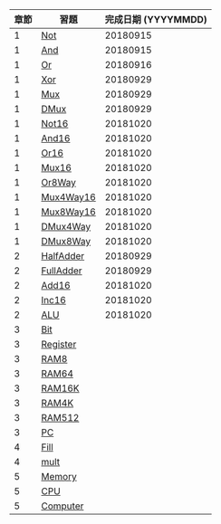 章節 | 習題                                   | 完成日期 (YYYYMMDD)
-----|----------------------------------------|---------------------
1    | [Not](01/Not.hdl)                      |20180915
1    | [And](01/And.hdl)                      |20180915
1    | [Or](01/Or.hdl)                        |20180916
1    | [Xor](01/Xor.hdl)                      |20180929
1    | [Mux](01/Mux.hdl)                      |20180929
1    | [DMux](01/DMux.hdl)                    |20180929
1    | [Not16](01/Not16.hdl)                  |20181020
1    | [And16](01/And16.hdl)                  |20181020
1    | [Or16](01/Or16.hdl)                    |20181020
1    | [Mux16](01/Mux16.hdl)                  |20181020
1    | [Or8Way](01/Or8Way.hdl)                |20181020
1    | [Mux4Way16](01/Mux4Way16.hdl)          |20181020
1    | [Mux8Way16](01/Mux8Way16.hdl)          |20181020
1    | [DMux4Way](01/DMux4Way.hdl)            |20181020
1    | [DMux8Way](01/DMux8Way.hdl)            |20181020
2    | [HalfAdder](02/HalfAdder.hdl)          |20180929
2    | [FullAdder](02/FullAdder.hdl)          |20180929
2    | [Add16](02/Add16.hdl)                  |20181020
2    | [Inc16](02/Inc16.hdl)                  |20181020
2    | [ALU](02/ALU.hdl)                      |20181020
3    | [Bit](03/a/Bit.hdl)                    |
3    | [Register](03/a/Register.hdl)          |
3    | [RAM8](03/a/RAM8.hdl)                  |
3    | [RAM64](03/a/RAM64.hdl)                |
3    | [RAM16K](03/b/RAM16K.hdl)              |
3    | [RAM4K](03/b/RAM4K.hdl)                |
3    | [RAM512](03/b/RAM512.hdl)              |
3    | [PC](03/a/PC.hdl)                      |
4    | [Fill](04/fill/Fill.asm)               |
4    | [mult](04/mult/mult.asm)               |
5    | [Memory](05/Memory.hdl)                |
5    | [CPU](05/CPU.hdl)                      |
5    | [Computer](05/Computer.hdl)            |
